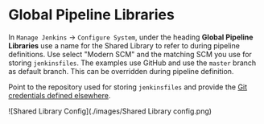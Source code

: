 # Global Pipeline Libraries
In `Manage Jenkins` -> `Configure System`, under the heading **Global Pipeline Libraries** use a name for the Shared Library to refer to during pipeline definitions. Use select "Modern SCM" and the matching SCM you use for storing `jenkinsfiles`. The examples use GitHub and use the `master` branch as default branch. This can be overridden during pipeline definition. 

Point to the repository used for storing `jenkinsfiles` and provide the [Git credentials defined elsewhere](./Jenkins_Git_config.md).

![Shared Library Config](./images/Shared Library config.png)